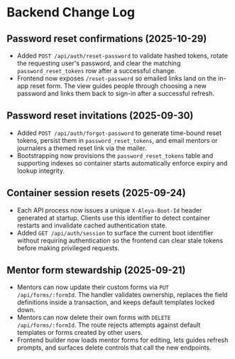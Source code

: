 # Backend Change Log

## Password reset confirmations (2025-10-29)
- Added `POST /api/auth/reset-password` to validate hashed tokens, rotate the
  requesting user's password, and clear the matching `password_reset_tokens`
  row after a successful change.
- Frontend now exposes `/reset-password` so emailed links land on the in-app
  reset form. The view guides people through choosing a new password and links
  them back to sign-in after a successful refresh.

## Password reset invitations (2025-09-30)
- Added `POST /api/auth/forgot-password` to generate time-bound reset tokens, persist them in
  `password_reset_tokens`, and email mentors or journalers a themed reset link via the mailer.
- Bootstrapping now provisions the `password_reset_tokens` table and supporting indexes so
  container starts automatically enforce expiry and lookup integrity.

## Container session resets (2025-09-24)
- Each API process now issues a unique `X-Aleya-Boot-Id` header generated at startup. Clients use this identifier to detect
  container restarts and invalidate cached authentication state.
- Added `GET /api/auth/session` to surface the current boot identifier without requiring authentication so the frontend can
  clear stale tokens before making privileged requests.

## Mentor form stewardship (2025-09-21)
- Mentors can now update their custom forms via `PUT /api/forms/:formId`. The handler validates ownership, replaces the field definitions inside a transaction, and keeps default templates locked down.
- Mentors can now delete their own forms with `DELETE /api/forms/:formId`. The route rejects attempts against default templates or forms created by other users.
- Frontend builder now loads mentor forms for editing, lets guides refresh prompts, and surfaces delete controls that call the new endpoints.
